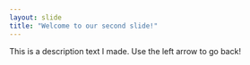 ```yaml
---
layout: slide
title: "Welcome to our second slide!"
---
```

This is a description text I made. 
Use the left arrow to go back!
